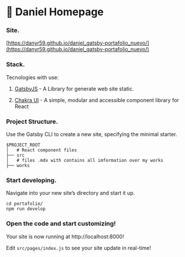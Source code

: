 # 🚀 Daniel Homepage

### **Site.**
[https://danyr59.github.io/daniel_gatsby-portafolio_nuevo/](https://danyr59.github.io/daniel_gatsby-portafolio_nuevo/)


### **Stack.**

Tecnologies with use:

1. [GatsbyJS](https://duckduckgo.com) - A Library for generate web site static.

2. [Chakra UI](https://duckduckgo.com) - A simple, modular and accessible component library for React

### **Project Structure.**

Use the Gatsby CLI to create a new site, specifying the minimal starter.

```
$PROJECT_ROOT
│   # React component files
├── src
│   # files .mdx with contains all imformation over my works
├── works
```

###  **Start developing.**

Navigate into your new site’s directory and start it up.

```shell
cd portafolio/
npm run develop
```

###  **Open the code and start customizing!**

Your site is now running at http://localhost:8000!

Edit `src/pages/index.js` to see your site update in real-time!



